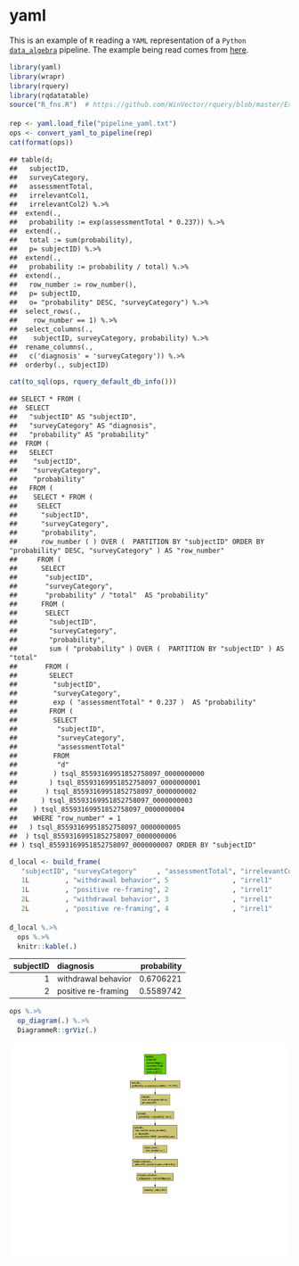 yaml
================

This is an example of `R` reading a `YAML` representation of a `Python`
[`data_algebra`](https://github.com/WinVector/data_algebra) pipeline.
The example being read comes from
[here](https://github.com/WinVector/data_algebra/blob/master/Examples/LogisticExample/ScoringExample.ipynb).

``` r
library(yaml)
library(wrapr)
library(rquery)
library(rqdatatable)
source("R_fns.R")  # https://github.com/WinVector/rquery/blob/master/Examples/yaml/R_fns.R

rep <- yaml.load_file("pipeline_yaml.txt")
ops <- convert_yaml_to_pipeline(rep)
cat(format(ops))
```

    ## table(d; 
    ##   subjectID,
    ##   surveyCategory,
    ##   assessmentTotal,
    ##   irrelevantCol1,
    ##   irrelevantCol2) %.>%
    ##  extend(.,
    ##   probability := exp(assessmentTotal * 0.237)) %.>%
    ##  extend(.,
    ##   total := sum(probability),
    ##   p= subjectID) %.>%
    ##  extend(.,
    ##   probability := probability / total) %.>%
    ##  extend(.,
    ##   row_number := row_number(),
    ##   p= subjectID,
    ##   o= "probability" DESC, "surveyCategory") %.>%
    ##  select_rows(.,
    ##    row_number == 1) %.>%
    ##  select_columns(.,
    ##    subjectID, surveyCategory, probability) %.>%
    ##  rename_columns(.,
    ##   c('diagnosis' = 'surveyCategory')) %.>%
    ##  orderby(., subjectID)

``` r
cat(to_sql(ops, rquery_default_db_info()))
```

    ## SELECT * FROM (
    ##  SELECT
    ##   "subjectID" AS "subjectID",
    ##   "surveyCategory" AS "diagnosis",
    ##   "probability" AS "probability"
    ##  FROM (
    ##   SELECT
    ##    "subjectID",
    ##    "surveyCategory",
    ##    "probability"
    ##   FROM (
    ##    SELECT * FROM (
    ##     SELECT
    ##      "subjectID",
    ##      "surveyCategory",
    ##      "probability",
    ##      row_number ( ) OVER (  PARTITION BY "subjectID" ORDER BY "probability" DESC, "surveyCategory" ) AS "row_number"
    ##     FROM (
    ##      SELECT
    ##       "subjectID",
    ##       "surveyCategory",
    ##       "probability" / "total"  AS "probability"
    ##      FROM (
    ##       SELECT
    ##        "subjectID",
    ##        "surveyCategory",
    ##        "probability",
    ##        sum ( "probability" ) OVER (  PARTITION BY "subjectID" ) AS "total"
    ##       FROM (
    ##        SELECT
    ##         "subjectID",
    ##         "surveyCategory",
    ##         exp ( "assessmentTotal" * 0.237 )  AS "probability"
    ##        FROM (
    ##         SELECT
    ##          "subjectID",
    ##          "surveyCategory",
    ##          "assessmentTotal"
    ##         FROM
    ##          "d"
    ##         ) tsql_85593169951852758097_0000000000
    ##        ) tsql_85593169951852758097_0000000001
    ##       ) tsql_85593169951852758097_0000000002
    ##      ) tsql_85593169951852758097_0000000003
    ##    ) tsql_85593169951852758097_0000000004
    ##    WHERE "row_number" = 1
    ##   ) tsql_85593169951852758097_0000000005
    ##  ) tsql_85593169951852758097_0000000006
    ## ) tsql_85593169951852758097_0000000007 ORDER BY "subjectID"

``` r
d_local <- build_frame(
   "subjectID", "surveyCategory"     , "assessmentTotal", "irrelevantCol1", "irrelevantCol2" |
   1L         , "withdrawal behavior", 5                , "irrel1"        , "irrel2"         |
   1L         , "positive re-framing", 2                , "irrel1"        , "irrel2"         |
   2L         , "withdrawal behavior", 3                , "irrel1"        , "irrel2"         |
   2L         , "positive re-framing", 4                , "irrel1"        , "irrel2"         )

d_local %.>% 
  ops %.>% 
  knitr::kable(.)
```

| subjectID | diagnosis           | probability |
| --------: | :------------------ | ----------: |
|         1 | withdrawal behavior |   0.6706221 |
|         2 | positive re-framing |   0.5589742 |

``` r
ops %.>%
  op_diagram(.) %.>% 
  DiagrammeR::grViz(.)
```

![](yaml_files/figure-gfm/diagram-1.png)<!-- -->
